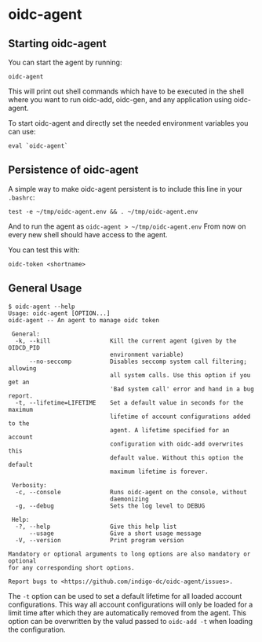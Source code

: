 # oidc-agent
## Starting oidc-agent
You can start the agent by running:
```
oidc-agent
```
This will print out shell commands which have to be executed in the shell where
you want to run oidc-add, oidc-gen, and any application using oidc-agent.

To start oidc-agent and directly set the needed environment variables you can use:
```
eval `oidc-agent`
```

## Persistence of oidc-agent
A simple way to make oidc-agent persistent is to include this line in your
`.bashrc`:
```
test -e ~/tmp/oidc-agent.env && . ~/tmp/oidc-agent.env
```
And to run the agent as `oidc-agent > ~/tmp/oidc-agent.env`
From now on every new shell should have access to the agent. 

You can test this with:
```
oidc-token <shortname>
```

## General Usage
```
$ oidc-agent --help
Usage: oidc-agent [OPTION...] 
oidc-agent -- An agent to manage oidc token

 General:
  -k, --kill                 Kill the current agent (given by the OIDCD_PID
                             environment variable)
      --no-seccomp           Disables seccomp system call filtering; allowing
                             all system calls. Use this option if you get an
                             'Bad system call' error and hand in a bug report.
  -t, --lifetime=LIFETIME    Set a default value in seconds for the maximum
                             lifetime of account configurations added to the
                             agent. A lifetime specified for an account
                             configuration with oidc-add overwrites this
                             default value. Without this option the default
                             maximum lifetime is forever.

 Verbosity:
  -c, --console              Runs oidc-agent on the console, without
                             daemonizing
  -g, --debug                Sets the log level to DEBUG

 Help:
  -?, --help                 Give this help list
      --usage                Give a short usage message
  -V, --version              Print program version

Mandatory or optional arguments to long options are also mandatory or optional
for any corresponding short options.

Report bugs to <https://github.com/indigo-dc/oidc-agent/issues>.
```

The ```-t``` option can be used to set a default lifetime for all loaded account
configurations. This way all account configurations will only be loaded for a
limit time after which they are automatically removed from the agent. 
This option can be overwritten by the valud passed to ```oidc-add -t``` when
loading the configuration. 

